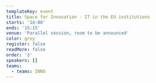 ```yaml
---
templateKey: event
title: Space for Innovation - IT in the EU institutions
starts: '14:00'
ends: '15:15'
venue: 'Parallel session, room to be announced'
color: grey
register: false
readMore: false
order: '3'
speakers: []
teams:
  - teams: INNO
---
```


